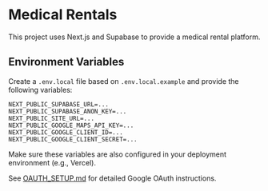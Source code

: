# Medical Rentals

This project uses Next.js and Supabase to provide a medical rental platform.

## Environment Variables

Create a `.env.local` file based on `.env.local.example` and provide the following variables:

```env
NEXT_PUBLIC_SUPABASE_URL=...
NEXT_PUBLIC_SUPABASE_ANON_KEY=...
NEXT_PUBLIC_SITE_URL=...
NEXT_PUBLIC_GOOGLE_MAPS_API_KEY=...
NEXT_PUBLIC_GOOGLE_CLIENT_ID=...
NEXT_PUBLIC_GOOGLE_CLIENT_SECRET=...
```

Make sure these variables are also configured in your deployment environment (e.g., Vercel).

See [OAUTH_SETUP.md](./OAUTH_SETUP.md) for detailed Google OAuth instructions.

